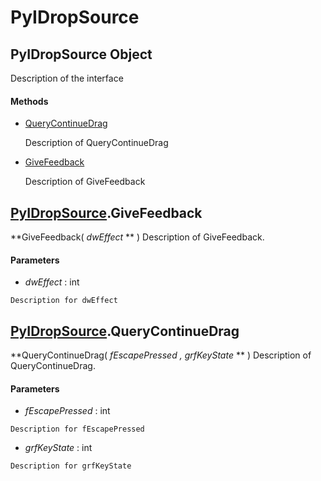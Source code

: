 # PyIDropSource

## PyIDropSource Object

Description of the interface

#### Methods


  - [QueryContinueDrag](PyIDropSource.md#pyidropsourcequerycontinuedrag)

    Description of QueryContinueDrag&nbsp;

  - [GiveFeedback](PyIDropSource.md#pyidropsourcegivefeedback)

    Description of GiveFeedback&nbsp;

## [PyIDropSource](#pyidropsource)\.GiveFeedback

 **GiveFeedback\( *dwEffect* ** \)
Description of GiveFeedback\.

#### Parameters


  -  *dwEffect* : int

    Description for dwEffect

## [PyIDropSource](#pyidropsource)\.QueryContinueDrag

 **QueryContinueDrag\( *fEscapePressed*  *, grfKeyState* ** \)
Description of QueryContinueDrag\.

#### Parameters


  -  *fEscapePressed* : int

    Description for fEscapePressed

  -  *grfKeyState* : int

    Description for grfKeyState